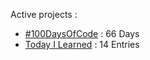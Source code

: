 Active projects :

- [#100DaysOfCode](https://github.com/narze/100daysofcode) : 66 Days
- [Today I Learned](https://github.com/narze/til) : 14 Entries
